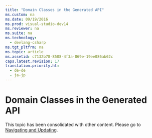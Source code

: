 ```yaml
---
title: "Domain Classes in the Generated API"
ms.custom: na
ms.date: 09/19/2016
ms.prod: visual-studio-dev14
ms.reviewer: na
ms.suite: na
ms.technology: 
  - devlang-csharp
ms.tgt_pltfrm: na
ms.topic: article
ms.assetid: c7132b78-8508-4f3a-869e-19ee086ab62c
caps.latest.revision: 17
translation.priority.ht: 
  - de-de
  - ja-jp
---
```

# Domain Classes in the Generated API
This topic has been consolidated with other content. Please go to [Navigating and Updating](../Topic/Navigating%20and%20Updating%20a%20Model%20in%20Program%20Code.md).